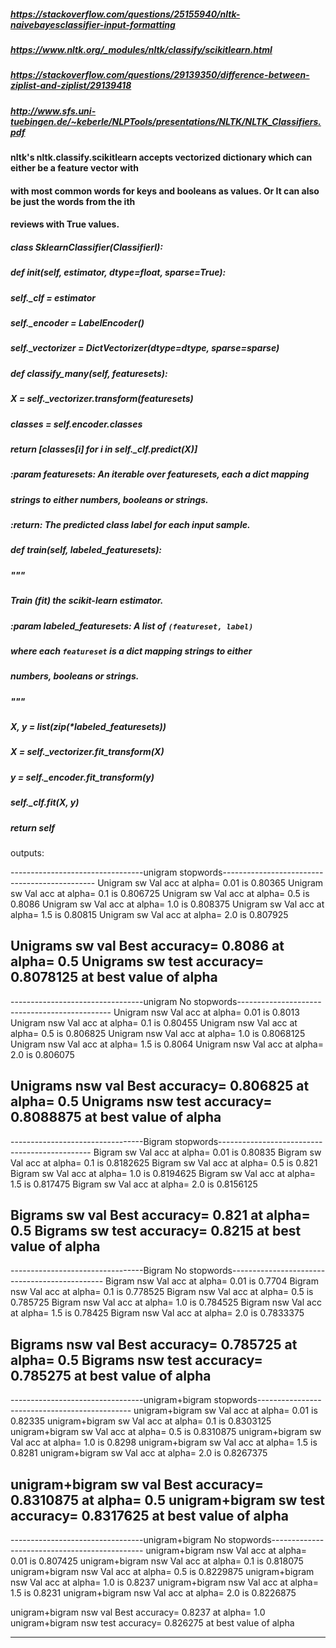 ##### https://stackoverflow.com/questions/25155940/nltk-naivebayesclassifier-input-formatting
##### https://www.nltk.org/_modules/nltk/classify/scikitlearn.html

##### https://stackoverflow.com/questions/29139350/difference-between-ziplist-and-ziplist/29139418

##### http://www.sfs.uni-tuebingen.de/~keberle/NLPTools/presentations/NLTK/NLTK_Classifiers.pdf

#### nltk's nltk.classify.scikitlearn accepts vectorized dictionary which can either be a  feature vector with 
#### with most common words for keys and booleans as values. Or It can also be just the words from the ith 
#### reviews with True values. 

##### class SklearnClassifier(ClassifierI):
##### 

#####     def __init__(self, estimator, dtype=float, sparse=True):
      
#####   self._clf = estimator
      
#####   self._encoder = LabelEncoder()
      
#####   self._vectorizer = DictVectorizer(dtype=dtype, sparse=sparse)
    
##### def classify_many(self, featuresets):
     
#####    X = self._vectorizer.transform(featuresets)
      
#####   classes = self._encoder.classes_
      
#####   return [classes[i] for i in self._clf.predict(X)]


##### :param featuresets: An iterable over featuresets, each a dict mapping
   
#####  strings to either numbers, booleans or strings.

##### :return: The predicted class label for each input sample.



#####  def train(self, labeled_featuresets):
      
#####   """
      
#####   Train (fit) the scikit-learn estimator.

      
#####   :param labeled_featuresets: A list of ``(featureset, label)``
      
#####       where each ``featureset`` is a dict mapping strings to either
      
#####       numbers, booleans or strings.
      
#####   """

      
#####   X, y = list(zip(*labeled_featuresets))
      
#####   X = self._vectorizer.fit_transform(X)
      
#####   y = self._encoder.fit_transform(y)
      
#####   self._clf.fit(X, y)

      
#####   return self


outputs:


---------------------------------unigram stopwords----------------------------------------------
Unigram sw Val acc at alpha= 0.01  is  0.80365
Unigram sw Val acc at alpha= 0.1  is  0.806725
Unigram sw Val acc at alpha= 0.5  is  0.8086
Unigram sw Val acc at alpha= 1.0  is  0.808375
Unigram sw Val acc at alpha= 1.5  is  0.80815
Unigram sw Val acc at alpha= 2.0  is  0.807925


Unigrams sw val Best accuracy= 0.8086  at alpha= 0.5
Unigrams sw test accuracy= 0.8078125  at best value of alpha
------------------------------------------------------------------------------------------------
---------------------------------unigram No stopwords----------------------------------------------
Unigram nsw Val acc at alpha= 0.01  is  0.8013
Unigram nsw Val acc at alpha= 0.1  is  0.80455
Unigram nsw Val acc at alpha= 0.5  is  0.806825
Unigram nsw Val acc at alpha= 1.0  is  0.8068125
Unigram nsw Val acc at alpha= 1.5  is  0.8064
Unigram nsw Val acc at alpha= 2.0  is  0.806075


Unigrams nsw val Best accuracy= 0.806825  at alpha= 0.5
Unigrams nsw test accuracy= 0.8088875  at best value of alpha
------------------------------------------------------------------------------------------------
---------------------------------Bigram stopwords----------------------------------------------
Bigram sw Val acc at alpha= 0.01  is  0.80835
Bigram sw Val acc at alpha= 0.1  is  0.8182625
Bigram sw Val acc at alpha= 0.5  is  0.821
Bigram sw Val acc at alpha= 1.0  is  0.8194625
Bigram sw Val acc at alpha= 1.5  is  0.817475
Bigram sw Val acc at alpha= 2.0  is  0.8156125


Bigrams sw val Best accuracy= 0.821  at alpha= 0.5
Bigrams sw test accuracy= 0.8215  at best value of alpha
------------------------------------------------------------------------------------------------
---------------------------------Bigram No stopwords----------------------------------------------
Bigram nsw Val acc at alpha= 0.01  is  0.7704
Bigram nsw Val acc at alpha= 0.1  is  0.778525
Bigram nsw Val acc at alpha= 0.5  is  0.785725
Bigram nsw Val acc at alpha= 1.0  is  0.784525
Bigram nsw Val acc at alpha= 1.5  is  0.78425
Bigram nsw Val acc at alpha= 2.0  is  0.7833375


Bigrams nsw val Best accuracy= 0.785725  at alpha= 0.5
Bigrams nsw test accuracy= 0.785275  at best value of alpha
------------------------------------------------------------------------------------------------
---------------------------------unigram+bigram stopwords----------------------------------------------
unigram+bigram sw Val acc at alpha= 0.01  is  0.82335
unigram+bigram sw Val acc at alpha= 0.1  is  0.8303125
unigram+bigram sw Val acc at alpha= 0.5  is  0.8310875
unigram+bigram sw Val acc at alpha= 1.0  is  0.8298
unigram+bigram sw Val acc at alpha= 1.5  is  0.8281
unigram+bigram sw Val acc at alpha= 2.0  is  0.8267375


unigram+bigram sw val Best accuracy= 0.8310875  at alpha= 0.5
unigram+bigram sw test accuracy= 0.8317625  at best value of alpha
------------------------------------------------------------------------------------------------
---------------------------------unigram+bigram No stopwords----------------------------------------------
unigram+bigram nsw Val acc at alpha= 0.01  is  0.807425
unigram+bigram nsw Val acc at alpha= 0.1  is  0.818075
unigram+bigram nsw Val acc at alpha= 0.5  is  0.8229875
unigram+bigram nsw Val acc at alpha= 1.0  is  0.8237
unigram+bigram nsw Val acc at alpha= 1.5  is  0.8231
unigram+bigram nsw Val acc at alpha= 2.0  is  0.8226875


unigram+bigram nsw val Best accuracy= 0.8237  at alpha= 1.0
unigram+bigram nsw test accuracy= 0.826275  at best value of alpha

----------------------------------------------------------------------------------------------